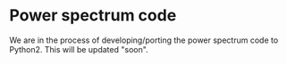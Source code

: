 # Power spectrum code

We are in the process of developing/porting the power spectrum
code to Python2.  This will be updated "soon".

